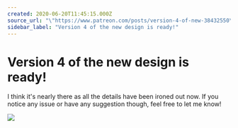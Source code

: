 ```yaml
---
created: 2020-06-20T11:45:15.000Z
source_url: "\"https://www.patreon.com/posts/version-4-of-new-38432550\""
sidebar_label: "Version 4 of the new design is ready!"
---
```


# Version 4 of the new design is ready!

I think it's nearly there as all the details have been ironed out now. If you notice any issue or have any suggestion though, feel free to let me know!

![](https://raw.githubusercontent.com/laurent22/joplin/dev/Assets/WebsiteAssets/images/news/20200620-114515_0.png)
